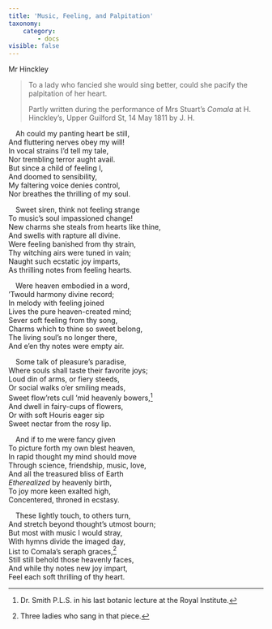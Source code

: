 ```yaml
---
title: 'Music, Feeling, and Palpitation'
taxonomy:
    category:
        - docs
visible: false
---
```


<div class="author">Mr Hinckley</div>

> To a lady who fancied she would sing better, could she pacify the palpitation of her heart.
> 
> Partly written during the performance of Mrs Stuart’s *Comala* at H. Hinckley’s, Upper Guilford St, 14 May 1811 by J. H.

&emsp;Ah could my panting heart be still,  
And fluttering nerves obey my will!  
In vocal strains I’d tell my tale,  
Nor trembling terror aught avail.  
But since a child of feeling I,  
And doomed to sensibility,  
My faltering voice denies control,  
Nor breathes the thrilling of my soul.

&emsp;Sweet siren, think not feeling strange  
To music’s soul impassioned change!  
New charms she steals from hearts like thine,  
And swells with rapture all divine.  
Were feeling banished from thy strain,  
Thy witching airs were tuned in vain;  
Naught such ecstatic joy imparts,  
As thrilling notes from feeling hearts.

&emsp;Were heaven embodied in a word,  
’Twould harmony divine record;  
In melody with feeling joined  
Lives the pure heaven-created mind;  
Sever soft feeling from thy song,  
Charms which to thine so sweet belong,  
The living soul’s no longer there,  
And e’en thy notes were empty air.

&emsp;Some talk of pleasure’s paradise,  
Where souls shall taste their favorite joys;  
Loud din of arms, or fiery steeds,  
Or social walks o’er smiling meads,  
Sweet flow’rets cull ’mid heavenly bowers,[^1]   
And dwell in fairy-cups of flowers,  
Or with soft Houris eager sip  
Sweet nectar from the rosy lip.

[^1]: Dr. Smith P.L.S. in his last botanic lecture at the Royal Institute.

&emsp;And if to me were fancy given  
To picture forth my own blest heaven,  
In rapid thought my mind should move  
Through science, friendship, music, love,  
And all the treasured bliss of Earth  
*Etherealized* by heavenly birth,  
To joy more keen exalted high,  
Concentered, throned in ecstasy.

&emsp;These lightly touch, to others turn,  
And stretch beyond thought’s utmost bourn;  
But most with music I would stray,  
With hymns divide the imaged day,  
List to Comala’s seraph graces,[^2]  
Still still behold those heavenly faces,  
And while thy notes new joy impart,  
Feel each soft thrilling of thy heart.

[^2]: Three ladies who sang in that piece.